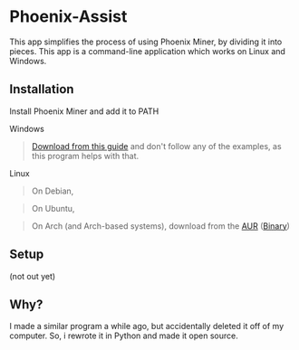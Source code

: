 # Phoenix-Assist
 This app simplifies the process of using Phoenix Miner, by dividing it into pieces. This app is a command-line application which works on Linux and Windows.
 
 ## Installation
 
 Install Phoenix Miner and add it to PATH
 
 Windows
 > [Download from this guide](https://phoenixminer.org/download/latest/) and don't follow any of the examples, as this program helps with that.
 
 Linux 
 > On Debian, 
 
 > On Ubuntu, 
 
 > On Arch (and Arch-based systems), download from the [AUR](https://aur.archlinux.org/packages/phoenixminer/) ([Binary](https://aur.archlinux.org/packages/phoenixminer-bin/))
 ## Setup
 
 (not out yet)

 ## Why?
 I made a similar program a while ago, but accidentally deleted it off of my computer. So, i rewrote it in Python and made it open source.
